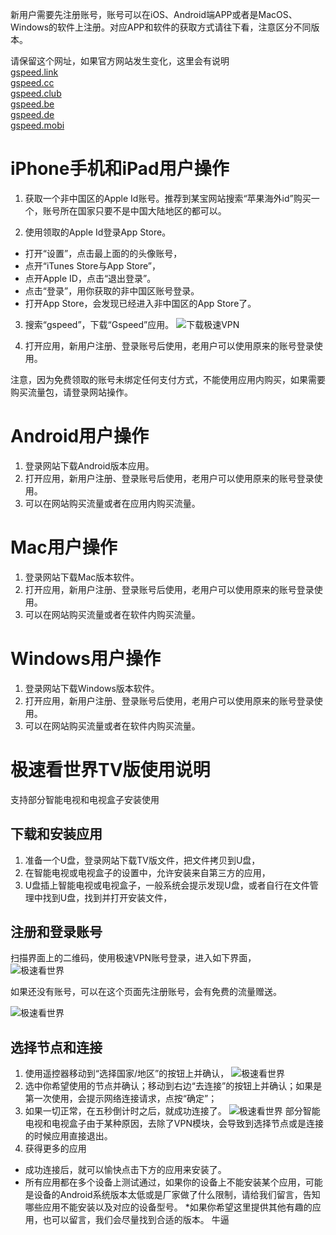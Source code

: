 新用户需要先注册账号，账号可以在iOS、Android端APP或者是MacOS、Windows的软件上注册。对应APP和软件的获取方式请往下看，注意区分不同版本。

请保留这个网址，如果官方网站发生变化，这里会有说明  
[gspeed.link](http://gspeed.link/)  
[gspeed.cc](http://gspeed.cc/)  
[gspeed.club](http://gspeed.club/)  
[gspeed.be](http://gspeed.be/)  
[gspeed.de](http://gspeed.de/)  
[gspeed.mobi](http://gspeed.mobi/)  

# iPhone手机和iPad用户操作

1. 获取一个非中国区的Apple Id账号。推荐到某宝网站搜索“苹果海外id”购买一个，账号所在国家只要不是中国大陆地区的都可以。

2. 使用领取的Apple Id登录App Store。

* 打开“设置”，点击最上面的的头像账号，  
* 点开“iTunes Store与App Store”，  
* 点开Apple ID，点击“退出登录”。  
* 点击“登录”，用你获取的非中国区账号登录。  
* 打开App Store，会发现已经进入非中国区的App Store了。  

3. 搜索“gspeed”，下载“Gspeed”应用。
![下载极速VPN](http://cdn.yigetizi.com/pic/v1.jpg)

4. 打开应用，新用户注册、登录账号后使用，老用户可以使用原来的账号登录使用。

注意，因为免费领取的账号未绑定任何支付方式，不能使用应用内购买，如果需要购买流量包，请登录网站操作。


# Android用户操作
1. 登录网站下载Android版本应用。
2. 打开应用，新用户注册、登录账号后使用，老用户可以使用原来的账号登录使用。
3. 可以在网站购买流量或者在应用内购买流量。

# Mac用户操作
1. 登录网站下载Mac版本软件。
2. 打开应用，新用户注册、登录账号后使用，老用户可以使用原来的账号登录使用。
3. 可以在网站购买流量或者在软件内购买流量。

# Windows用户操作
1. 登录网站下载Windows版本软件。
2. 打开应用，新用户注册、登录账号后使用，老用户可以使用原来的账号登录使用。
3. 可以在网站购买流量或者在软件内购买流量。

# 极速看世界TV版使用说明
支持部分智能电视和电视盒子安装使用
## 下载和安装应用

1. 准备一个U盘，登录网站下载TV版文件，把文件拷贝到U盘，
2. 在智能电视或电视盒子的设置中，允许安装来自第三方的应用，
3. U盘插上智能电视或电视盒子，一般系统会提示发现U盘，或者自行在文件管理中找到U盘，找到并打开安装文件，

## 注册和登录账号

扫描界面上的二维码，使用极速VPN账号登录，进入如下界面，  
![极速看世界](http://cdn.yigetizi.com/pic/v3.jpg)

如果还没有账号，可以在这个页面先注册账号，会有免费的流量赠送。

![极速看世界](http://cdn.yigetizi.com/pic/v4.jpg)

## 选择节点和连接
1. 使用遥控器移动到“选择国家/地区”的按钮上并确认，
![极速看世界](http://cdn.yigetizi.com/pic/v5.jpg)
2. 选中你希望使用的节点并确认；移动到右边“去连接”的按钮上并确认；如果是第一次使用，会提示网络连接请求，点按“确定”；
3. 如果一切正常，在五秒倒计时之后，就成功连接了。
![极速看世界](http://cdn.yigetizi.com/pic/v6.jpg)
部分智能电视和电视盒子由于某种原因，去除了VPN模块，会导致到选择节点或是连接的时候应用直接退出。
4. 获得更多的应用
* 成功连接后，就可以愉快点击下方的应用来安装了。
* 所有应用都在多个设备上测试通过，如果你的设备上不能安装某个应用，可能是设备的Android系统版本太低或是厂家做了什么限制，请给我们留言，告知哪些应用不能安装以及对应的设备型号。
*如果你希望这里提供其他有趣的应用，也可以留言，我们会尽量找到合适的版本。
牛逼
